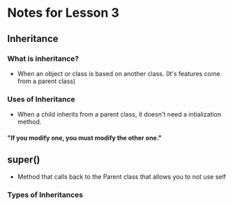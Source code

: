 # Notes for Lesson 3

## Inheritance
### What is inheritance?
* When an object or class is based on another class. (It's features come from a parent class)

### Uses of Inheritance 

- When a child inherits from a parent class, it doesn't need a intialization method. 

#### "If you modify one, you must modify the other one."

## super() 
* Method that calls back to the Parent class that allows you to not use self

### Types of Inheritances
